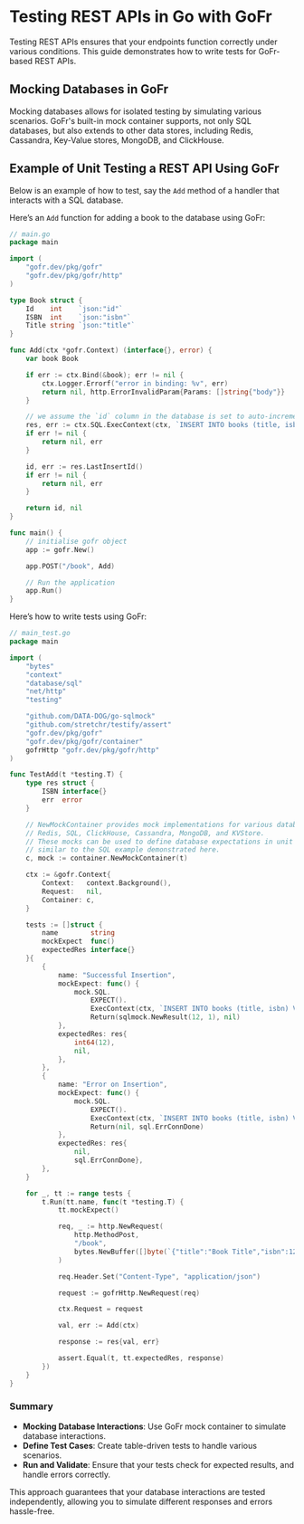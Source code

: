 # Testing REST APIs in Go with GoFr

Testing REST APIs ensures that your endpoints function correctly under various conditions. This guide demonstrates how to write tests for GoFr-based REST APIs.

## Mocking Databases in GoFr

Mocking databases allows for isolated testing by simulating various scenarios. GoFr's built-in mock container supports, not only SQL databases, but also extends to other data stores, including Redis, Cassandra, Key-Value stores, MongoDB, and ClickHouse.

## Example of Unit Testing a REST API Using GoFr

Below is an example of how to test, say the `Add` method of a handler that interacts with a SQL database.

Here’s an `Add` function for adding a book to the database using GoFr:

```go
// main.go
package main

import (
	"gofr.dev/pkg/gofr"
	"gofr.dev/pkg/gofr/http"
)

type Book struct {
	Id    int    `json:"id"`
	ISBN  int    `json:"isbn"`
	Title string `json:"title"`
}

func Add(ctx *gofr.Context) (interface{}, error) {
	var book Book

	if err := ctx.Bind(&book); err != nil {
		ctx.Logger.Errorf("error in binding: %v", err)
		return nil, http.ErrorInvalidParam{Params: []string{"body"}}
	}

	// we assume the `id` column in the database is set to auto-increment.
	res, err := ctx.SQL.ExecContext(ctx, `INSERT INTO books (title, isbn) VALUES (?, ?)`, book.Title, book.ISBN)
	if err != nil {
		return nil, err
	}

	id, err := res.LastInsertId()
	if err != nil {
		return nil, err
	}

	return id, nil
}

func main() {
	// initialise gofr object
	app := gofr.New()

	app.POST("/book", Add)

	// Run the application
	app.Run()
}

```

Here’s how to write tests using GoFr:

```go
// main_test.go
package main

import (
	"bytes"
	"context"
	"database/sql"
	"net/http"
	"testing"

	"github.com/DATA-DOG/go-sqlmock"
	"github.com/stretchr/testify/assert"
	"gofr.dev/pkg/gofr"
	"gofr.dev/pkg/gofr/container"
	gofrHttp "gofr.dev/pkg/gofr/http"
)

func TestAdd(t *testing.T) {
	type res struct {
		ISBN interface{}
		err  error
	}

	// NewMockContainer provides mock implementations for various databases including:
	// Redis, SQL, ClickHouse, Cassandra, MongoDB, and KVStore.
	// These mocks can be used to define database expectations in unit tests,
	// similar to the SQL example demonstrated here.
	c, mock := container.NewMockContainer(t)

	ctx := &gofr.Context{
		Context:   context.Background(),
		Request:   nil,
		Container: c,
	}

	tests := []struct {
		name        string
		mockExpect  func()
		expectedRes interface{}
	}{
		{
			name: "Successful Insertion",
			mockExpect: func() {
				mock.SQL.
					EXPECT().
					ExecContext(ctx, `INSERT INTO books (title, isbn) VALUES (?, ?)`, "Book Title", 12345).
					Return(sqlmock.NewResult(12, 1), nil)
			},
			expectedRes: res{
				int64(12),
				nil,
			},
		},
		{
			name: "Error on Insertion",
			mockExpect: func() {
				mock.SQL.
					EXPECT().
					ExecContext(ctx, `INSERT INTO books (title, isbn) VALUES (?, ?)`, "Book Title", 12345).
					Return(nil, sql.ErrConnDone)
			},
			expectedRes: res{
				nil,
				sql.ErrConnDone},
		},
	}

	for _, tt := range tests {
		t.Run(tt.name, func(t *testing.T) {
			tt.mockExpect()

			req, _ := http.NewRequest(
				http.MethodPost,
				"/book",
				bytes.NewBuffer([]byte(`{"title":"Book Title","isbn":12345}`)),
			)

			req.Header.Set("Content-Type", "application/json")

			request := gofrHttp.NewRequest(req)

			ctx.Request = request

			val, err := Add(ctx)

			response := res{val, err}

			assert.Equal(t, tt.expectedRes, response)
		})
	}
}

```
### Summary

- **Mocking Database Interactions**: Use GoFr mock container to simulate database interactions.
- **Define Test Cases**: Create table-driven tests to handle various scenarios.
- **Run and Validate**: Ensure that your tests check for expected results, and handle errors correctly.

This approach guarantees that your database interactions are tested independently, allowing you to simulate different responses and errors hassle-free.

